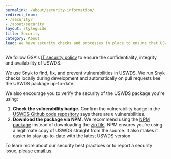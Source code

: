 ```yaml
---
permalink: /about/security-information/
redirect_from:
- /security/
- /about/security
layout: styleguide
title: Security
category: About
lead: We have security checks and processes in place to ensure that USWDS is a secure system.
---
```


We follow GSA's [IT security policy](https://www.gsa.gov/directive/gsa-information-technology-%28it%29-security-policy) to ensure the confidentiality, integrity and availability of USWDS.

We use Snyk to find, fix, and prevent vulnerabilities in USWDS. We run Snyk
checks locally during development and automatically on pull requests kee the USWDS package up-to-date.

We also encourage you to verify the security of the USWDS package you're using:

1. **Check the vulnerability badge.** Confirm the vulnerability badge in the [USWDS Github code repository](https://github.com/uswds/uswds) says there are `0` vulnerabilities. 
1. **Download the package via NPM.** We recommend using the [NPM package](/documentation/developers/#install-using-npm) instead of downloading the [zip file](/documentation/developers/#download).  NPM ensures you’re using a legitimate copy of USWDS straight from the source. It also makes it easier to stay
up-to-date with the latest USWDS version. 

To learn more about our security best practices or to report a security issue,
please [email us](mailto:uswds@support.digitalgov.gov).
